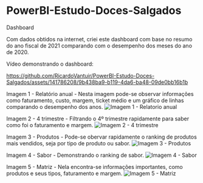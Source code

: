 # PowerBI-Estudo-Doces-Salgados
Dashboard

Com dados obtidos na internet, criei este dashboard com base no resumo do ano fiscal de 2021 comparando com o desempenho dos meses do ano de 2020.

Vídeo demonstrando o dashboard:

https://github.com/RicardoVantuir/PowerBI-Estudo-Doces-Salgados/assets/141786208/9b438ba9-b119-4da6-ba48-09de0bb16b1b

Imagem 1 - Relatório anual -
  Nesta imagem pode-se observar informações como faturamento, custo, margem, ticket médio e um gráfico de linhas comparando o desempenho dos anos.
  ![Imagem 1 - Relatorio anual](https://github.com/RicardoVantuir/PowerBI-Estudo-Doces-Salgados/assets/141786208/61e22dcc-28e5-4d17-83ef-e6f868f1ac16)


Imagem 2 - 4 trimestre -
  Filtrando o 4º trimestre rapidamente para saber como foi o faturamento e margem.
![Imagem 2 - 4 trimestre](https://github.com/RicardoVantuir/PowerBI-Estudo-Doces-Salgados/assets/141786208/0f6f9f4a-0ea4-40d6-8127-8c8d75259727)


Imagem 3 - Produtos -
  Pode-se obervar rapidamente o ranking de produtos mais vendidos, seja por tipo de produto ou sabor.
![Imagem 3 - Produtos](https://github.com/RicardoVantuir/PowerBI-Estudo-Doces-Salgados/assets/141786208/792d70db-f084-42ea-b879-5024f48f0337)

Imagem 4 - Sabor -
  Demonstrando o ranking de sabor.
![Imagem 4 - Sabor](https://github.com/RicardoVantuir/PowerBI-Estudo-Doces-Salgados/assets/141786208/0a1c6692-ca8f-46f0-8644-41dd9c515004)

Imagem 5 - Matriz -
  Nela encontra-se informações importantes, como produtos e seus tipos, faturamento e margem.
  ![Imagem 5 - Matriz](https://github.com/RicardoVantuir/PowerBI-Estudo-Doces-Salgados/assets/141786208/7e0f8569-7425-4100-bb9c-d3831b2619c5)



  
